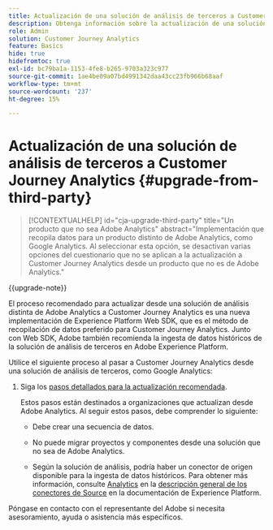 ```yaml
---
title: Actualización de una solución de análisis de terceros a Customer Journey Analytics
description: Obtenga información sobre la actualización de una solución de análisis de terceros a Customer Journey Analytics
role: Admin
solution: Customer Journey Analytics
feature: Basics
hide: true
hidefromtoc: true
exl-id: bc79ba1a-1153-4fe8-b265-9703a323c977
source-git-commit: 1ae4be09a07bd4991342daa43cc23fb966b68aaf
workflow-type: tm+mt
source-wordcount: '237'
ht-degree: 15%

---
```


# Actualización de una solución de análisis de terceros a Customer Journey Analytics {#upgrade-from-third-party}

<!-- markdownlint-disable MD034 -->

>[!CONTEXTUALHELP]
>id="cja-upgrade-third-party"
>title="Un producto que no sea Adobe Analytics"
>abstract="Implementación que recopila datos para un producto distinto de Adobe Analytics, como Google Analytics. Al seleccionar esta opción, se desactivan varias opciones del cuestionario que no se aplican a la actualización a Customer Journey Analytics desde un producto que no es de Adobe Analytics."

<!-- markdownlint-enable MD034 -->

{{upgrade-note}}

El proceso recomendado para actualizar desde una solución de análisis distinta de Adobe Analytics a Customer Journey Analytics es una nueva implementación de Experience Platform Web SDK, que es el método de recopilación de datos preferido para Customer Journey Analytics. Junto con Web SDK, Adobe también recomienda la ingesta de datos históricos de la solución de análisis de terceros en Adobe Experience Platform.

<!-- After you have enough historical data using the Experience Platform Web SDK and you have fully transitioned to Customer Journey Analytics, the Analytics source connector can be turned off and the Web SDK can be used exclusively. -->

Utilice el siguiente proceso al pasar a Customer Journey Analytics desde una solución de análisis de terceros, como Google Analytics:

1. Siga los [pasos detallados para la actualización recomendada](/help/getting-started/cja-upgrade/cja-upgrade-recommendations.md#detailed-recommended-upgrade-steps).

   Estos pasos están destinados a organizaciones que actualizan desde Adobe Analytics. Al seguir estos pasos, debe comprender lo siguiente:

   * Debe crear una secuencia de datos.

   * No puede migrar proyectos y componentes desde una solución que no sea de Adobe Analytics.

   * Según la solución de análisis, podría haber un conector de origen disponible para la ingesta de datos históricos. Para obtener más información, consulte [Analytics](https://experienceleague.adobe.com/en/docs/experience-platform/sources/home#analytics) en la [descripción general de los conectores de Source](https://experienceleague.adobe.com/en/docs/experience-platform/sources/home) en la documentación de Experience Platform.


Póngase en contacto con el representante del Adobe si necesita asesoramiento, ayuda o asistencia más específicos.

